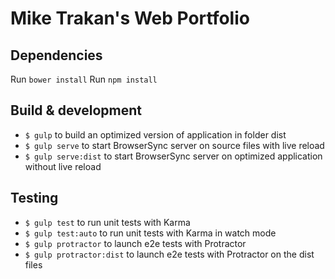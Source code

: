# Mike Trakan's Web Portfolio

## Dependencies

Run `bower install`
Run `npm install`

## Build & development

- `$ gulp` to build an optimized version of application in folder dist
- `$ gulp serve` to start BrowserSync server on source files with live reload
- `$ gulp serve:dist` to start BrowserSync server on optimized application without live reload

## Testing

- `$ gulp test` to run unit tests with Karma
- `$ gulp test:auto` to run unit tests with Karma in watch mode
- `$ gulp protractor` to launch e2e tests with Protractor
- `$ gulp protractor:dist` to launch e2e tests with Protractor on the dist files
